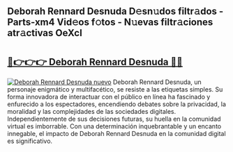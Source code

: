 ## Deborah Rennard Desnuda D𝚎sn𝚞dos filtr𝚊dos - Parts-xm4 Vid𝚎os f𝚘tos - N𝚞evas filtr𝚊ciones atr𝚊ctivas OeXcI

# <h2><a href="http://mb9ux41.tromn.icu/?c=Deborah+Rennard+Desnuda">🔗👉👉👉 Deborah Rennard Desnuda 🔗🔗</a></h2>

[![Deborah Rennard Desnuda nuevo](https://i.imgur.com/pEAQMta.gif)](http://mb9ux41.tromn.icu/?c=Deborah+Rennard+Desnuda)
Deborah Rennard Desnuda, un personaje enigmático y multifacético, se resiste a las etiquetas simples. Su forma innovadora de interactuar con el público en línea ha fascinado y enfurecido a los espectadores, encendiendo debates sobre la privacidad, la moralidad y las complejidades de las sociedades digitales. Independientemente de sus decisiones futuras, su huella en la comunidad virtual es imborrable. Con una determinación inquebrantable y un encanto innegable, el impacto de Deborah Rennard Desnuda en la comunidad digital es significativo.
